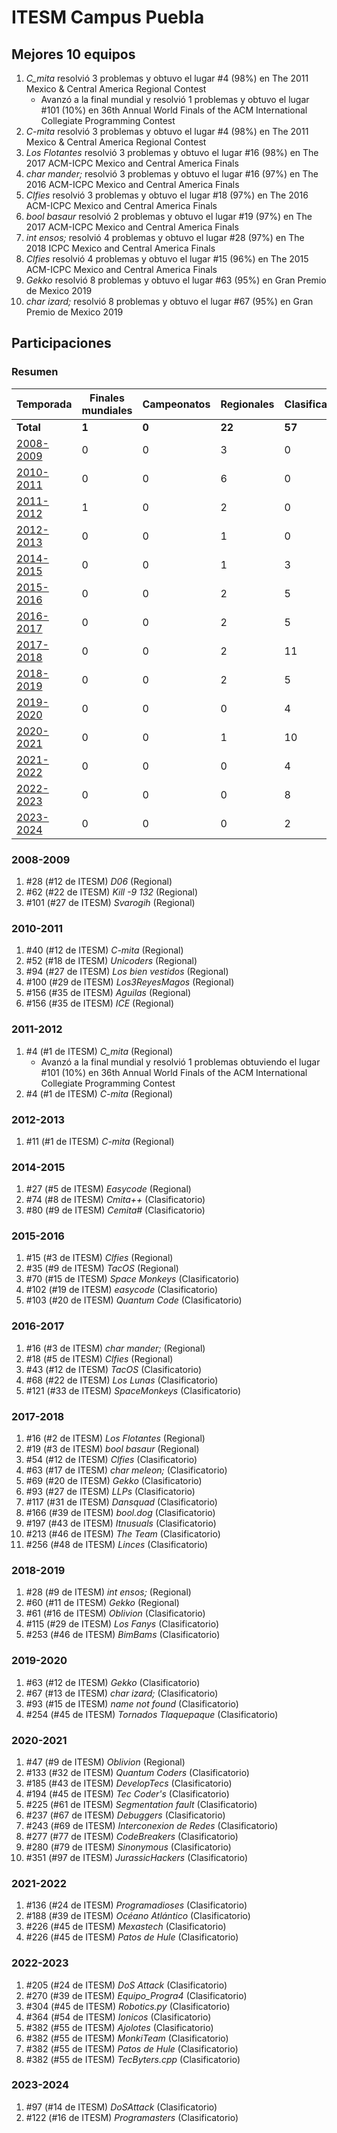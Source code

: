 # ITESM Campus Puebla

## Mejores 10 equipos

1. _C_mita_ resolvió 3 problemas y obtuvo el lugar #4 (98%) en The 2011 Mexico & Central America Regional Contest
    - Avanzó a la final mundial y resolvió 1 problemas y obtuvo el lugar #101 (10%) en 36th Annual World Finals of the ACM International Collegiate Programming Contest
1. _C-mita_ resolvió 3 problemas y obtuvo el lugar #4 (98%) en The 2011 Mexico & Central America Regional Contest
1. _Los Flotantes_ resolvió 3 problemas y obtuvo el lugar #16 (98%) en The 2017 ACM-ICPC Mexico and Central America Finals
1. _char mander;_ resolvió 3 problemas y obtuvo el lugar #16 (97%) en The 2016 ACM-ICPC Mexico and Central America Finals
1. _Clfies_ resolvió 3 problemas y obtuvo el lugar #18 (97%) en The 2016 ACM-ICPC Mexico and Central America Finals
1. _bool basaur_ resolvió 2 problemas y obtuvo el lugar #19 (97%) en The 2017 ACM-ICPC Mexico and Central America Finals
1. _int ensos;_ resolvió 4 problemas y obtuvo el lugar #28 (97%) en The 2018 ICPC Mexico and Central America Finals
1. _Clfies_ resolvió 4 problemas y obtuvo el lugar #15 (96%) en The 2015 ACM-ICPC Mexico and Central America Finals
1. _Gekko_ resolvió 8 problemas y obtuvo el lugar #63 (95%) en Gran Premio de Mexico 2019
1. _char izard;_ resolvió 8 problemas y obtuvo el lugar #67 (95%) en Gran Premio de Mexico 2019

## Participaciones

### Resumen

| Temporada | Finales mundiales | Campeonatos | Regionales | Clasificatorios | Equipos |
| --- | --- | --- | --- | --- | --- |
| **Total** | **1** | **0** | **22** | **57** | **69** |
| [2008-2009](#2008-2009) | 0 | 0 | 3 | 0 | 3 |
| [2010-2011](#2010-2011) | 0 | 0 | 6 | 0 | 6 |
| [2011-2012](#2011-2012) | 1 | 0 | 2 | 0 | 2 |
| [2012-2013](#2012-2013) | 0 | 0 | 1 | 0 | 1 |
| [2014-2015](#2014-2015) | 0 | 0 | 1 | 3 | 3 |
| [2015-2016](#2015-2016) | 0 | 0 | 2 | 5 | 5 |
| [2016-2017](#2016-2017) | 0 | 0 | 2 | 5 | 5 |
| [2017-2018](#2017-2018) | 0 | 0 | 2 | 11 | 11 |
| [2018-2019](#2018-2019) | 0 | 0 | 2 | 5 | 5 |
| [2019-2020](#2019-2020) | 0 | 0 | 0 | 4 | 4 |
| [2020-2021](#2020-2021) | 0 | 0 | 1 | 10 | 10 |
| [2021-2022](#2021-2022) | 0 | 0 | 0 | 4 | 4 |
| [2022-2023](#2022-2023) | 0 | 0 | 0 | 8 | 8 |
| [2023-2024](#2023-2024) | 0 | 0 | 0 | 2 | 2 |

### 2008-2009

1. #28 (#12 de ITESM) _D06_ (Regional)
1. #62 (#22 de ITESM) _Kill -9 132_ (Regional)
1. #101 (#27 de ITESM) _Svarogih_ (Regional)

### 2010-2011

1. #40 (#12 de ITESM) _C-mita_ (Regional)
1. #52 (#18 de ITESM) _Unicoders_ (Regional)
1. #94 (#27 de ITESM) _Los bien vestidos_ (Regional)
1. #100 (#29 de ITESM) _Los3ReyesMagos_ (Regional)
1. #156 (#35 de ITESM) _Aguilas_ (Regional)
1. #156 (#35 de ITESM) _ICE_ (Regional)

### 2011-2012

1. #4 (#1 de ITESM) _C_mita_ (Regional)
    - Avanzó a la final mundial y resolvió 1 problemas obtuviendo el lugar #101 (10%) en 36th Annual World Finals of the ACM International Collegiate Programming Contest
1. #4 (#1 de ITESM) _C-mita_ (Regional)

### 2012-2013

1. #11 (#1 de ITESM) _C-mita_ (Regional)

### 2014-2015

1. #27 (#5 de ITESM) _Easycode_ (Regional)
1. #74 (#8 de ITESM) _Cmita++_ (Clasificatorio)
1. #80 (#9 de ITESM) _Cemita#_ (Clasificatorio)

### 2015-2016

1. #15 (#3 de ITESM) _Clfies_ (Regional)
1. #35 (#9 de ITESM) _TacOS_ (Regional)
1. #70 (#15 de ITESM) _Space Monkeys_ (Clasificatorio)
1. #102 (#19 de ITESM) _easycode_ (Clasificatorio)
1. #103 (#20 de ITESM) _Quantum Code_ (Clasificatorio)

### 2016-2017

1. #16 (#3 de ITESM) _char mander;_ (Regional)
1. #18 (#5 de ITESM) _Clfies_ (Regional)
1. #43 (#12 de ITESM) _TacOS_ (Clasificatorio)
1. #68 (#22 de ITESM) _Los Lunas_ (Clasificatorio)
1. #121 (#33 de ITESM) _SpaceMonkeys_ (Clasificatorio)

### 2017-2018

1. #16 (#2 de ITESM) _Los Flotantes_ (Regional)
1. #19 (#3 de ITESM) _bool basaur_ (Regional)
1. #54 (#12 de ITESM) _Clfies_ (Clasificatorio)
1. #63 (#17 de ITESM) _char meleon;_ (Clasificatorio)
1. #69 (#20 de ITESM) _Gekko_ (Clasificatorio)
1. #93 (#27 de ITESM) _LLPs_ (Clasificatorio)
1. #117 (#31 de ITESM) _Dansquad_ (Clasificatorio)
1. #166 (#39 de ITESM) _bool.dog_ (Clasificatorio)
1. #197 (#43 de ITESM) _Itnusuals_ (Clasificatorio)
1. #213 (#46 de ITESM) _The Team_ (Clasificatorio)
1. #256 (#48 de ITESM) _Linces_ (Clasificatorio)

### 2018-2019

1. #28 (#9 de ITESM) _int ensos;_ (Regional)
1. #60 (#11 de ITESM) _Gekko_ (Regional)
1. #61 (#16 de ITESM) _Oblivion_ (Clasificatorio)
1. #115 (#29 de ITESM) _Los Fanys_ (Clasificatorio)
1. #253 (#46 de ITESM) _BimBams_ (Clasificatorio)

### 2019-2020

1. #63 (#12 de ITESM) _Gekko_ (Clasificatorio)
1. #67 (#13 de ITESM) _char izard;_ (Clasificatorio)
1. #93 (#15 de ITESM) _name not found_ (Clasificatorio)
1. #254 (#45 de ITESM) _Tornados Tlaquepaque_ (Clasificatorio)

### 2020-2021

1. #47 (#9 de ITESM) _Oblivion_ (Regional)
1. #133 (#32 de ITESM) _Quantum Coders_ (Clasificatorio)
1. #185 (#43 de ITESM) _DevelopTecs_ (Clasificatorio)
1. #194 (#45 de ITESM) _Tec Coder's_ (Clasificatorio)
1. #225 (#61 de ITESM) _Segmentation fault_ (Clasificatorio)
1. #237 (#67 de ITESM) _Debuggers_ (Clasificatorio)
1. #243 (#69 de ITESM) _Interconexion de Redes_ (Clasificatorio)
1. #277 (#77 de ITESM) _CodeBreakers_ (Clasificatorio)
1. #280 (#79 de ITESM) _Sinonymous_ (Clasificatorio)
1. #351 (#97 de ITESM) _JurassicHackers_ (Clasificatorio)

### 2021-2022

1. #136 (#24 de ITESM) _Programadioses_ (Clasificatorio)
1. #188 (#39 de ITESM) _Océano Atlántico_ (Clasificatorio)
1. #226 (#45 de ITESM) _Mexastech_ (Clasificatorio)
1. #226 (#45 de ITESM) _Patos de Hule_ (Clasificatorio)

### 2022-2023

1. #205 (#24 de ITESM) _DoS Attack_ (Clasificatorio)
1. #270 (#39 de ITESM) _Equipo_Progra4_ (Clasificatorio)
1. #304 (#45 de ITESM) _Robotics.py_ (Clasificatorio)
1. #364 (#54 de ITESM) _Ionicos_ (Clasificatorio)
1. #382 (#55 de ITESM) _Ajolotes_ (Clasificatorio)
1. #382 (#55 de ITESM) _MonkiTeam_ (Clasificatorio)
1. #382 (#55 de ITESM) _Patos de Hule_ (Clasificatorio)
1. #382 (#55 de ITESM) _TecByters.cpp_ (Clasificatorio)

### 2023-2024

1. #97 (#14 de ITESM) _DoSAttack_ (Clasificatorio)
1. #122 (#16 de ITESM) _Programasters_ (Clasificatorio)



